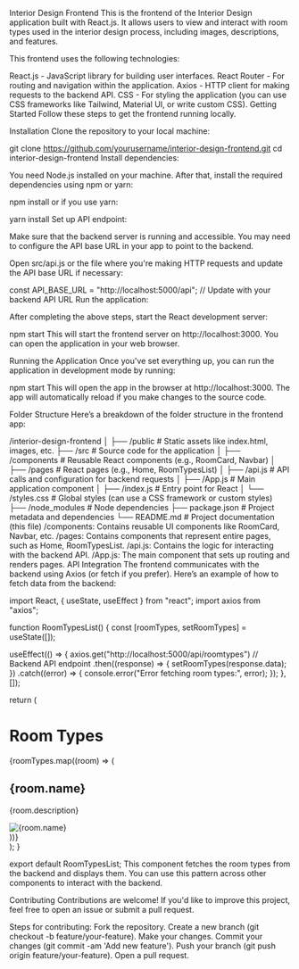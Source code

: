 Interior Design Frontend
This is the frontend of the Interior Design application built with React.js. It allows users to view and interact with room types used in the interior design process, including images, descriptions, and features.


This frontend uses the following technologies:

React.js - JavaScript library for building user interfaces.
React Router - For routing and navigation within the application.
Axios - HTTP client for making requests to the backend API.
CSS - For styling the application (you can use CSS frameworks like Tailwind, Material UI, or write custom CSS).
Getting Started
Follow these steps to get the frontend running locally.

Installation
Clone the repository to your local machine:

git clone https://github.com/yourusername/interior-design-frontend.git
cd interior-design-frontend
Install dependencies:

You need Node.js installed on your machine. After that, install the required dependencies using npm or yarn:


npm install
or if you use yarn:


yarn install
Set up API endpoint:

Make sure that the backend server is running and accessible. You may need to configure the API base URL in your app to point to the backend.

Open src/api.js or the file where you're making HTTP requests and update the API base URL if necessary:

const API_BASE_URL = "http://localhost:5000/api"; // Update with your backend API URL
Run the application:

After completing the above steps, start the React development server:


npm start
This will start the frontend server on http://localhost:3000. You can open the application in your web browser.

Running the Application
Once you've set everything up, you can run the application in development mode by running:

npm start
This will open the app in the browser at http://localhost:3000. The app will automatically reload if you make changes to the source code.

Folder Structure
Here’s a breakdown of the folder structure in the frontend app:


/interior-design-frontend
│
├── /public                # Static assets like index.html, images, etc.
├── /src                   # Source code for the application
│   ├── /components        # Reusable React components (e.g., RoomCard, Navbar)
│   ├── /pages             # React pages (e.g., Home, RoomTypesList)
│   ├── /api.js            # API calls and configuration for backend requests
│   ├── /App.js            # Main application component
│   ├── /index.js          # Entry point for React
│   └── /styles.css        # Global styles (can use a CSS framework or custom styles)
├── /node_modules          # Node dependencies
├── package.json           # Project metadata and dependencies
└── README.md              # Project documentation (this file)
/components: Contains reusable UI components like RoomCard, Navbar, etc.
/pages: Contains components that represent entire pages, such as Home, RoomTypesList.
/api.js: Contains the logic for interacting with the backend API.
/App.js: The main component that sets up routing and renders pages.
API Integration
The frontend communicates with the backend using Axios (or fetch if you prefer). Here’s an example of how to fetch data from the backend:


import React, { useState, useEffect } from "react";
import axios from "axios";

function RoomTypesList() {
  const [roomTypes, setRoomTypes] = useState([]);

  useEffect(() => {
    axios.get("http://localhost:5000/api/roomtypes")  // Backend API endpoint
      .then((response) => {
        setRoomTypes(response.data);
      })
      .catch((error) => {
        console.error("Error fetching room types:", error);
      });
  }, []);

  return (
    <div>
      <h1>Room Types</h1>
      <div>
        {roomTypes.map((room) => (
          <div key={room._id}>
            <h2>{room.name}</h2>
            <p>{room.description}</p>
            <img src={room.image} alt={room.name} />
          </div>
        ))}
      </div>
    </div>
  );
}

export default RoomTypesList;
This component fetches the room types from the backend and displays them. You can use this pattern across other components to interact with the backend.

Contributing
Contributions are welcome! If you'd like to improve this project, feel free to open an issue or submit a pull request.

Steps for contributing:
Fork the repository.
Create a new branch (git checkout -b feature/your-feature).
Make your changes.
Commit your changes (git commit -am 'Add new feature').
Push your branch (git push origin feature/your-feature).
Open a pull request.